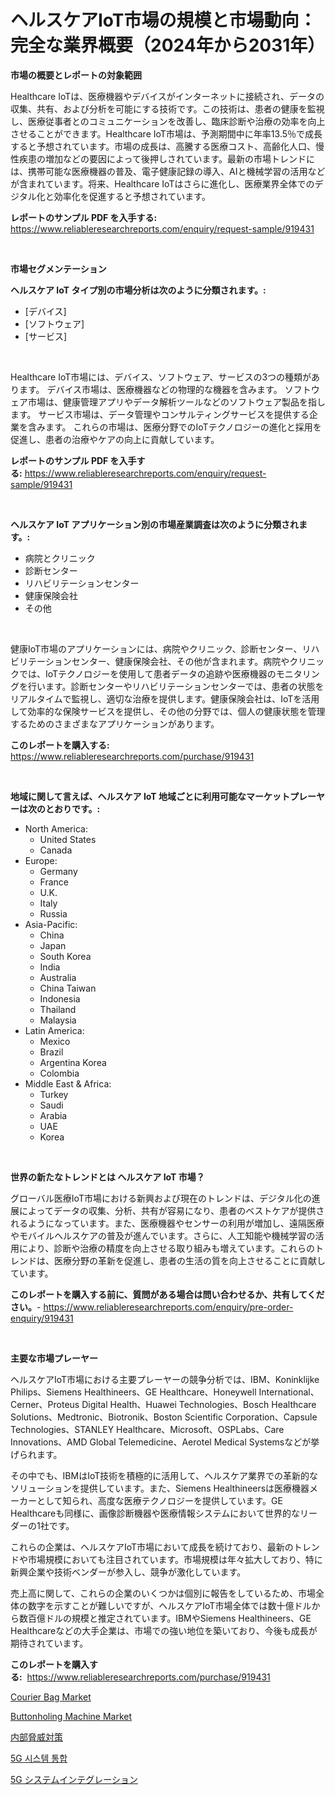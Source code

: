 <p><h1>ヘルスケアIoT市場の規模と市場動向：完全な業界概要（2024年から2031年）</h1></p><p><strong>市場の概要とレポートの対象範囲</strong></p>
<p><p>Healthcare IoTは、医療機器やデバイスがインターネットに接続され、データの収集、共有、および分析を可能にする技術です。この技術は、患者の健康を監視し、医療従事者とのコミュニケーションを改善し、臨床診断や治療の効率を向上させることができます。Healthcare IoT市場は、予測期間中に年率13.5％で成長すると予想されています。市場の成長は、高騰する医療コスト、高齢化人口、慢性疾患の増加などの要因によって後押しされています。最新の市場トレンドには、携帯可能な医療機器の普及、電子健康記録の導入、AIと機械学習の活用などが含まれています。将来、Healthcare IoTはさらに進化し、医療業界全体でのデジタル化と効率化を促進すると予想されています。</p></p>
<p><strong>レポートのサンプル PDF を入手する:</strong> <a href="https://www.reliableresearchreports.com/enquiry/request-sample/919431">https://www.reliableresearchreports.com/enquiry/request-sample/919431</a></p>
<p>&nbsp;</p>
<p><strong>市場セグメンテーション</strong></p>
<p><strong>ヘルスケア IoT タイプ別の市場分析は次のように分類されます。:</strong></p>
<p><ul><li>[デバイス]</li><li>[ソフトウェア]</li><li>[サービス]</li></ul></p>
<p>&nbsp;</p>
<p><p>Healthcare IoT市場には、デバイス、ソフトウェア、サービスの3つの種類があります。 デバイス市場は、医療機器などの物理的な機器を含みます。 ソフトウェア市場は、健康管理アプリやデータ解析ツールなどのソフトウェア製品を指します。 サービス市場は、データ管理やコンサルティングサービスを提供する企業を含みます。 これらの市場は、医療分野でのIoTテクノロジーの進化と採用を促進し、患者の治療やケアの向上に貢献しています。</p></p>
<p><strong>レポートのサンプル PDF を入手する:</strong>&nbsp;<a href="https://www.reliableresearchreports.com/enquiry/request-sample/919431">https://www.reliableresearchreports.com/enquiry/request-sample/919431</a></p>
<p>&nbsp;</p>
<p><strong> ヘルスケア IoT アプリケーション別の市場産業調査は次のように分類されます。:</strong></p>
<p><ul><li>病院とクリニック</li><li>診断センター</li><li>リハビリテーションセンター</li><li>健康保険会社</li><li>その他</li></ul></p>
<p>&nbsp;</p>
<p><p>健康IoT市場のアプリケーションには、病院やクリニック、診断センター、リハビリテーションセンター、健康保険会社、その他が含まれます。病院やクリニックでは、IoTテクノロジーを使用して患者データの追跡や医療機器のモニタリングを行います。診断センターやリハビリテーションセンターでは、患者の状態をリアルタイムで監視し、適切な治療を提供します。健康保険会社は、IoTを活用して効率的な保険サービスを提供し、その他の分野では、個人の健康状態を管理するためのさまざまなアプリケーションがあります。</p></p>
<p><strong>このレポートを購入する:</strong>&nbsp; <a href="https://www.reliableresearchreports.com/purchase/919431">https://www.reliableresearchreports.com/purchase/919431</a></p>
<p>&nbsp;</p>
<p><strong>地域に関して言えば、ヘルスケア IoT 地域ごとに利用可能なマーケットプレーヤーは次のとおりです。:</strong></p>
<p><ul>
    <li>
        North America:
        <ul>
            <li>United States</li>
            <li>Canada</li>
        </ul>
    </li>
    <li>
        Europe:
        <ul>
            <li>Germany</li>
            <li>France</li>
            <li>U.K.</li>
            <li>Italy</li>
            <li>Russia</li>
        </ul>
    </li>
    <li>
        Asia-Pacific:
        <ul>
            <li>China</li>
            <li>Japan</li>
            <li>South Korea</li>
            <li>India</li>
            <li>Australia</li>
            <li>China Taiwan</li>
            <li>Indonesia</li>
            <li>Thailand</li>
            <li>Malaysia</li>
        </ul>
    </li>
    <li>
        Latin America:
        <ul>
            <li>Mexico</li>
            <li>Brazil</li>
            <li>Argentina Korea</li>
            <li>Colombia</li>
        </ul>
    </li>
    <li>
        Middle East & Africa:
        <ul>
            <li>Turkey</li>
            <li>Saudi</li>
            <li>Arabia</li>
            <li>UAE</li>
            <li>Korea</li>
        </ul>
    </li>
    </ul></p>
<p>&nbsp;</p>
<p><strong>世界の新たなトレンドとは ヘルスケア IoT 市場？</strong></p>
<p><p>グローバル医療IoT市場における新興および現在のトレンドは、デジタル化の進展によってデータの収集、分析、共有が容易になり、患者のベストケアが提供されるようになっています。また、医療機器やセンサーの利用が増加し、遠隔医療やモバイルヘルスケアの普及が進んでいます。さらに、人工知能や機械学習の活用により、診断や治療の精度を向上させる取り組みも増えています。これらのトレンドは、医療分野の革新を促進し、患者の生活の質を向上させることに貢献しています。</p></p>
<p><strong>このレポートを購入する前に、質問がある場合は問い合わせるか、共有してください。</strong>- <a href="https://www.reliableresearchreports.com/enquiry/pre-order-enquiry/919431">https://www.reliableresearchreports.com/enquiry/pre-order-enquiry/919431</a></p>
<p>&nbsp;</p>
<p><strong>主要な市場プレーヤー</strong></p>
<p><p>ヘルスケアIoT市場における主要プレーヤーの競争分析では、IBM、Koninklijke Philips、Siemens Healthineers、GE Healthcare、Honeywell International、Cerner、Proteus Digital Health、Huawei Technologies、Bosch Healthcare Solutions、Medtronic、Biotronik、Boston Scientific Corporation、Capsule Technologies、STANLEY Healthcare、Microsoft、OSPLabs、Care Innovations、AMD Global Telemedicine、Aerotel Medical Systemsなどが挙げられます。</p><p>その中でも、IBMはIoT技術を積極的に活用して、ヘルスケア業界での革新的なソリューションを提供しています。また、Siemens Healthineersは医療機器メーカーとして知られ、高度な医療テクノロジーを提供しています。GE Healthcareも同様に、画像診断機器や医療情報システムにおいて世界的なリーダーの1社です。</p><p>これらの企業は、ヘルスケアIoT市場において成長を続けており、最新のトレンドや市場規模においても注目されています。市場規模は年々拡大しており、特に新興企業や技術ベンダーが参入し、競争が激化しています。</p><p>売上高に関して、これらの企業のいくつかは個別に報告をしているため、市場全体の数字を示すことが難しいですが、ヘルスケアIoT市場全体では数十億ドルから数百億ドルの規模と推定されています。IBMやSiemens Healthineers、GE Healthcareなどの大手企業は、市場での強い地位を築いており、今後も成長が期待されています。</p></p>
<p><strong>このレポートを購入する:</strong>&nbsp;&nbsp;<a href="https://www.reliableresearchreports.com/purchase/919431">https://www.reliableresearchreports.com/purchase/919431</a></p>
<p><p><a href="https://github.com/tamvrosiya/Market-Research-Report-List-3/blob/main/courier-bag-market.md">Courier Bag Market</a></p><p><a href="https://github.com/pizolina/Market-Research-Report-List-3/blob/main/buttonholing-machine-market.md">Buttonholing Machine Market</a></p><p><a href="https://github.com/mohamedbakry57/Market-Research-Report-List-2/blob/main/7256521182893.md">内部脅威対策</a></p><p><a href="https://github.com/laholand/Market-Research-Report-List-2/blob/main/7262208182889.md">5G 시스템 통합</a></p><p><a href="https://github.com/lababdou/Market-Research-Report-List-2/blob/main/4713647182894.md">5G システムインテグレーション</a></p></p>